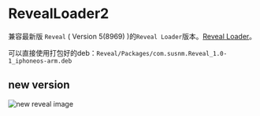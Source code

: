 # RevealLoader2

兼容最新版 `Reveal` ( Version 5(8969) )的`Reveal Loader`版本。[Reveal Loader](https://github.com/heardrwt/RevealLoader)。

可以直接使用打包好的deb：`Reveal/Packages/com.susnm.Reveal_1.0-1_iphoneos-arm.deb`

## new version
![new reveal image](http://d.pr/i/J28k)


